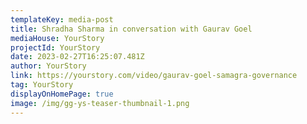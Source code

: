 ```yaml
---
templateKey: media-post
title: Shradha Sharma in conversation with Gaurav Goel
mediaHouse: YourStory
projectId: YourStory
date: 2023-02-27T16:25:07.481Z
author: YourStory
link: https://yourstory.com/video/gaurav-goel-samagra-governance
tag: YourStory
displayOnHomePage: true
image: /img/gg-ys-teaser-thumbnail-1.png
---
```

